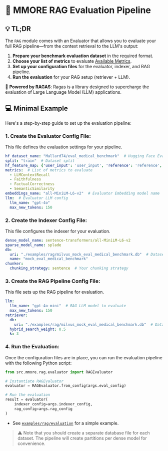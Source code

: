 # 🤖 MMORE RAG Evaluation Pipeline

## 💡 TL;DR

The `RAG` module comes with an Evaluator that allows you to evaluate your full RAG pipeline—from the context retrieval to the LLM's output:

1. **Prepare your benchmark evaluation dataset** in the required format.
2. **Choose your list of metrics** to evaluate [Available Metrics](https://docs.ragas.io/en/latest/concepts/metrics/available_metrics/).
3. **Set up your configuration files** for the evaluator, indexer, and RAG pipeline.
4. **Run the evaluation** for your RAG setup (retriever + LLM).

🚀 **Powered by RAGAS**: Ragas is a library designed to supercharge the evaluation of Large Language Model (LLM) applications.

## 💻 Minimal Example

Here's a step-by-step guide to set up the evaluation pipeline:

### 1. **Create the Evaluator Config File**:

This file defines the evaluation settings for your pipeline.

```yaml
hf_dataset_name: "Mallard74/eval_medical_benchmark"  # Hugging Face Eval dataset name (Example dataset)
split: "train"  # Dataset split
hf_feature_map: {'user_input': 'user_input', 'reference': 'reference', 'corpus': 'corpus', 'query_id': 'query_ids'}  # Column mapping
metrics:  # List of metrics to evaluate
  - LLMContextRecall
  - Faithfulness
  - FactualCorrectness
  - SemanticSimilarity
embeddings_name: "all-MiniLM-L6-v2"  # Evaluator Embedding model name
llm:  # Evaluator LLM config
  llm_name: "gpt-4o"
  max_new_tokens: 150
```
### 2. **Create the Indexer Config File**:

This file configures the indexer for your evaluation.

```yaml
dense_model_name: sentence-transformers/all-MiniLM-L6-v2
sparse_model_name: splade
db:
  uri: "./examples/rag/milvus_mock_eval_medical_benchmark.db"  # Dataset's Vectorstore URI
  name: "mock_eval_medical_benchmark"
chunker:
  chunking_strategy: sentence  # Your chunking strategy
```

### 3. **Create the RAG Pipeline Config File**:

This file sets up the RAG pipeline for evaluation.

```yaml
llm:
  llm_name: "gpt-4o-mini"  # RAG LLM model to evaluate
  max_new_tokens: 150
retriever:
  db:
    uri: "./examples/rag/milvus_mock_eval_medical_benchmark.db"  # Dataset's Vectorstore URI
  hybrid_search_weight: 0.5
  k: 3
```
    
### 4. **Run the Evaluation**:

Once the configuration files are in place, you can run the evaluation pipeline with the following Python script:

```python
from src.mmore.rag.evaluator import RAGEvaluator

# Instantiate RAGEvaluator
evaluator = RAGEvaluator.from_config(args.eval_config)

# Run the evaluation
result = evaluator(
    indexer_config=args.indexer_config,
    rag_config=args.rag_config
)
```

- See [`examples/rag/evaluation`](../examples/rag/evaluation) for a simple example.
> :warning: Note that you should create a separate database file for each dataset. The pipeline will create partitions per dense model for convenience.